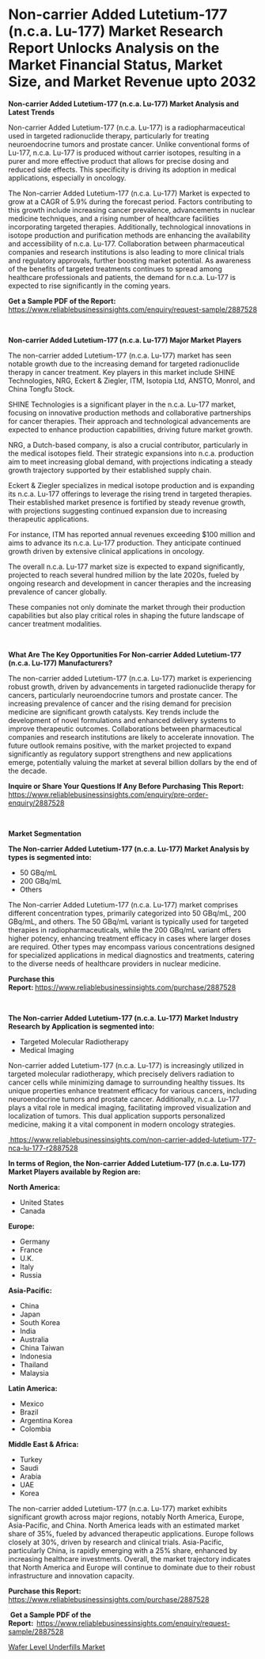 <p><h1>Non-carrier Added Lutetium-177 (n.c.a. Lu-177) Market Research Report Unlocks Analysis on the Market Financial Status, Market Size, and Market Revenue upto 2032</h1></p><p><strong>Non-carrier Added Lutetium-177 (n.c.a. Lu-177) Market Analysis and Latest Trends</strong></p>
<p><p>Non-carrier Added Lutetium-177 (n.c.a. Lu-177) is a radiopharmaceutical used in targeted radionuclide therapy, particularly for treating neuroendocrine tumors and prostate cancer. Unlike conventional forms of Lu-177, n.c.a. Lu-177 is produced without carrier isotopes, resulting in a purer and more effective product that allows for precise dosing and reduced side effects. This specificity is driving its adoption in medical applications, especially in oncology.</p><p>The Non-carrier Added Lutetium-177 (n.c.a. Lu-177) Market is expected to grow at a CAGR of 5.9% during the forecast period. Factors contributing to this growth include increasing cancer prevalence, advancements in nuclear medicine techniques, and a rising number of healthcare facilities incorporating targeted therapies. Additionally, technological innovations in isotope production and purification methods are enhancing the availability and accessibility of n.c.a. Lu-177. Collaboration between pharmaceutical companies and research institutions is also leading to more clinical trials and regulatory approvals, further boosting market potential. As awareness of the benefits of targeted treatments continues to spread among healthcare professionals and patients, the demand for n.c.a. Lu-177 is expected to rise significantly in the coming years.</p></p>
<p><strong>Get a Sample PDF of the Report:&nbsp;</strong> <a href="https://www.reliablebusinessinsights.com/enquiry/request-sample/2887528?utm_campaign=2208&utm_medium=2&utm_source=Github&utm_content=ia&utm_term=14032025&utm_id=non-carrier-added-lutetium-177-nca-lu-177">https://www.reliablebusinessinsights.com/enquiry/request-sample/2887528</a></p>
<p>&nbsp;</p>
<p><strong>Non-carrier Added Lutetium-177 (n.c.a. Lu-177) Major Market Players</strong></p>
<p><p>The non-carrier added Lutetium-177 (n.c.a. Lu-177) market has seen notable growth due to the increasing demand for targeted radionuclide therapy in cancer treatment. Key players in this market include SHINE Technologies, NRG, Eckert & Ziegler, ITM, Isotopia Ltd, ANSTO, Monrol, and China Tongfu Stock.</p><p>SHINE Technologies is a significant player in the n.c.a. Lu-177 market, focusing on innovative production methods and collaborative partnerships for cancer therapies. Their approach and technological advancements are expected to enhance production capabilities, driving future market growth.</p><p>NRG, a Dutch-based company, is also a crucial contributor, particularly in the medical isotopes field. Their strategic expansions into n.c.a. production aim to meet increasing global demand, with projections indicating a steady growth trajectory supported by their established supply chain.</p><p>Eckert & Ziegler specializes in medical isotope production and is expanding its n.c.a. Lu-177 offerings to leverage the rising trend in targeted therapies. Their established market presence is fortified by steady revenue growth, with projections suggesting continued expansion due to increasing therapeutic applications.</p><p>For instance, ITM has reported annual revenues exceeding $100 million and aims to advance its n.c.a. Lu-177 production. They anticipate continued growth driven by extensive clinical applications in oncology.</p><p>The overall n.c.a. Lu-177 market size is expected to expand significantly, projected to reach several hundred million by the late 2020s, fueled by ongoing research and development in cancer therapies and the increasing prevalence of cancer globally. </p><p>These companies not only dominate the market through their production capabilities but also play critical roles in shaping the future landscape of cancer treatment modalities.</p></p>
<p>&nbsp;</p>
<p><strong>What Are The Key Opportunities For Non-carrier Added Lutetium-177 (n.c.a. Lu-177) Manufacturers?</strong></p>
<p><p>The non-carrier added Lutetium-177 (n.c.a. Lu-177) market is experiencing robust growth, driven by advancements in targeted radionuclide therapy for cancers, particularly neuroendocrine tumors and prostate cancer. The increasing prevalence of cancer and the rising demand for precision medicine are significant growth catalysts. Key trends include the development of novel formulations and enhanced delivery systems to improve therapeutic outcomes. Collaborations between pharmaceutical companies and research institutions are likely to accelerate innovation. The future outlook remains positive, with the market projected to expand significantly as regulatory support strengthens and new applications emerge, potentially valuing the market at several billion dollars by the end of the decade.</p></p>
<p><strong>Inquire or Share Your Questions If Any Before Purchasing This Report:</strong> <a href="https://www.reliablebusinessinsights.com/enquiry/pre-order-enquiry/2887528?utm_campaign=2208&utm_medium=2&utm_source=Github&utm_content=ia&utm_term=14032025&utm_id=non-carrier-added-lutetium-177-nca-lu-177">https://www.reliablebusinessinsights.com/enquiry/pre-order-enquiry/2887528</a></p>
<p>&nbsp;</p>
<p><strong>Market Segmentation</strong></p>
<p><strong>The Non-carrier Added Lutetium-177 (n.c.a. Lu-177) Market Analysis by types is segmented into:</strong></p>
<p><ul><li>50 GBq/mL</li><li>200 GBq/mL</li><li>Others</li></ul></p>
<p><p>The Non-carrier Added Lutetium-177 (n.c.a. Lu-177) market comprises different concentration types, primarily categorized into 50 GBq/mL, 200 GBq/mL, and others. The 50 GBq/mL variant is typically used for targeted therapies in radiopharmaceuticals, while the 200 GBq/mL variant offers higher potency, enhancing treatment efficacy in cases where larger doses are required. Other types may encompass various concentrations designed for specialized applications in medical diagnostics and treatments, catering to the diverse needs of healthcare providers in nuclear medicine.</p></p>
<p><strong>Purchase this Report:&nbsp;</strong><a href="https://www.reliablebusinessinsights.com/purchase/2887528?utm_campaign=2208&utm_medium=2&utm_source=Github&utm_content=ia&utm_term=14032025&utm_id=non-carrier-added-lutetium-177-nca-lu-177">https://www.reliablebusinessinsights.com/purchase/2887528</a></p>
<p>&nbsp;</p>
<p><strong>The Non-carrier Added Lutetium-177 (n.c.a. Lu-177) Market Industry Research by Application is segmented into:</strong></p>
<p><ul><li>Targeted Molecular Radiotherapy</li><li>Medical Imaging</li></ul></p>
<p><p>Non-carrier added Lutetium-177 (n.c.a. Lu-177) is increasingly utilized in targeted molecular radiotherapy, which precisely delivers radiation to cancer cells while minimizing damage to surrounding healthy tissues. Its unique properties enhance treatment efficacy for various cancers, including neuroendocrine tumors and prostate cancer. Additionally, n.c.a. Lu-177 plays a vital role in medical imaging, facilitating improved visualization and localization of tumors. This dual application supports personalized medicine, making it a vital component in modern oncology strategies.</p></p>
<p><a href="https://www.reliablebusinessinsights.com/non-carrier-added-lutetium-177-nca-lu-177-r2887528?utm_campaign=2208&utm_medium=2&utm_source=Github&utm_content=ia&utm_term=14032025&utm_id=non-carrier-added-lutetium-177-nca-lu-177">&nbsp;https://www.reliablebusinessinsights.com/non-carrier-added-lutetium-177-nca-lu-177-r2887528</a></p>
<p><strong>In terms of Region, the Non-carrier Added Lutetium-177 (n.c.a. Lu-177) Market Players available by Region are:</strong></p>
<p>
    <p> <strong> North America: </strong>
        <ul>
            <li>United States</li>
            <li>Canada</li>
        </ul>
        </p> 
    <p> <strong> Europe: </strong>
        <ul>
            <li>Germany</li>
            <li>France</li>
            <li>U.K.</li>
            <li>Italy</li>
            <li>Russia</li>
        </ul>
        </p> 
    <p> <strong> Asia-Pacific: </strong>
        <ul>
            <li>China</li>
            <li>Japan</li>
            <li>South Korea</li>
            <li>India</li>
            <li>Australia</li>
            <li>China Taiwan</li>
            <li>Indonesia</li>
            <li>Thailand</li>
            <li>Malaysia</li>
        </ul>
        </p> 
    <p> <strong> Latin America: </strong>
        <ul>
            <li>Mexico</li>
            <li>Brazil</li>
            <li>Argentina Korea</li>
            <li>Colombia</li>
        </ul>
        </p> 
    <p> <strong> Middle East & Africa: </strong>
        <ul>
            <li>Turkey</li>
            <li>Saudi</li>
            <li>Arabia</li>
            <li>UAE</li>
            <li>Korea</li>
        </ul>
    </p>
    </p>
<p><p>The non-carrier added Lutetium-177 (n.c.a. Lu-177) market exhibits significant growth across major regions, notably North America, Europe, Asia-Pacific, and China. North America leads with an estimated market share of 35%, fueled by advanced therapeutic applications. Europe follows closely at 30%, driven by research and clinical trials. Asia-Pacific, particularly China, is rapidly emerging with a 25% share, enhanced by increasing healthcare investments. Overall, the market trajectory indicates that North America and Europe will continue to dominate due to their robust infrastructure and innovation capacity.</p></p>
<p><strong>Purchase this Report: </strong><a href="https://www.reliablebusinessinsights.com/purchase/2887528?utm_campaign=2208&utm_medium=2&utm_source=Github&utm_content=ia&utm_term=14032025&utm_id=non-carrier-added-lutetium-177-nca-lu-177">https://www.reliablebusinessinsights.com/purchase/2887528</a></p>
<p>&nbsp;<strong>Get a Sample PDF of the Report:&nbsp;&nbsp;</strong><a href="https://www.reliablebusinessinsights.com/enquiry/request-sample/2887528?utm_campaign=2208&utm_medium=2&utm_source=Github&utm_content=ia&utm_term=14032025&utm_id=non-carrier-added-lutetium-177-nca-lu-177">https://www.reliablebusinessinsights.com/enquiry/request-sample/2887528</a></p>
<p><strong></strong></p>
<p><p><a href="https://github.com/DixieGrimes/Market-Research-Report-List-1/blob/main/wafer-level-underfills-market.md?utm_campaign=2208&utm_medium=2&utm_source=Github&utm_content=ia&utm_term=14032025&utm_id=non-carrier-added-lutetium-177-nca-lu-177">Wafer Level Underfills Market</a></p></p>